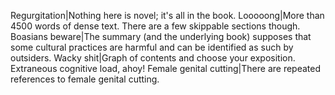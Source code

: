 Regurgitation|Nothing here is novel; it's all in the book.
Looooong|More than 4500 words of dense text. There are a few skippable sections though.
Boasians beware|The summary (and the underlying book) supposes that some cultural practices are harmful and can be identified as such by outsiders.
Wacky shit|Graph of contents and choose your exposition. Extraneous cognitive load, ahoy!
Female genital cutting|There are repeated references to female genital cutting.
